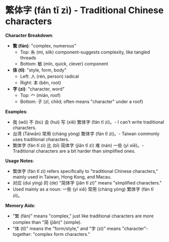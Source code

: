 # **繁体字 (fán tǐ zì) - Traditional Chinese characters**

**Character Breakdown**:  
- **繁 (fán)**: "complex, numerous"
  - Top: 糸 (mì, silk) component-suggests complexity, like tangled threads
  - Bottom: 敏 (mǐn, quick, clever) component  
- **体 (tǐ)**: "style, form, body"
  - Left: 人 (rén, person) radical
  - Right: 本 (běn, root)  
- **字 (zì)**: "character, word"
  - Top: 宀 (mián, roof)
  - Bottom: 子 (zǐ, child; often means "character" under a roof)

**Examples**:  
- 我 (wǒ) 不 (bù) 会 (huì) 写 (xiě) 繁体字 (fán tǐ zì)。- I can't write traditional characters.  
- 台湾 (Táiwān) 常用 (cháng yòng) 繁体字 (fán tǐ zì)。- Taiwan commonly uses traditional characters.  
- 繁体字 (fán tǐ zì) 比 (bǐ) 简体字 (jiǎn tǐ zì) 难 (nán) 一些 (yì xiē)。- Traditional characters are a bit harder than simplified ones.

**Usage Notes**:  
- 繁体字 (fán tǐ zì) refers specifically to "traditional Chinese characters," mainly used in Taiwan, Hong Kong, and Macau.  
- 对应 (duì yìng) 的 (de) "简体字 (jiǎn tǐ zì)" means "simplified characters."  
- Used mainly as a noun: 一些 (yì xiē) 常用 (cháng yòng) 繁体字 (fán tǐ zì)。

**Memory Aids**:  
- "繁 (fán)" means "complex," just like traditional characters are more complex than "简 (jiǎn)" (simple).  
- "体 (tǐ)" means the "form/style," and "字 (zì)" means "character"-together: "complex form characters."
